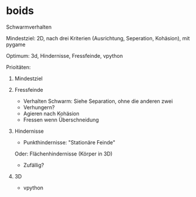 # boids
Schwarmverhalten

Mindestziel:
2D, nach drei Kriterien (Ausrichtung, Seperation, Kohäsion), mit pygame

Optimum:
3d, Hindernisse, Fressfeinde, vpython

Prioitäten:
1. Mindestziel

2. Fressfeinde
    - Verhalten Schwarm: Siehe Separation, ohne die anderen zwei
    - Verhungern?
    - Agieren nach Kohäsion
    - Fressen wenn Überschneidung

3. Hindernisse
    - Punkthindernisse: "Stationäre Feinde"

    Oder: Flächenhindernisse (Körper in 3D)
    - Zufällig?

4. 3D
    - vpython
